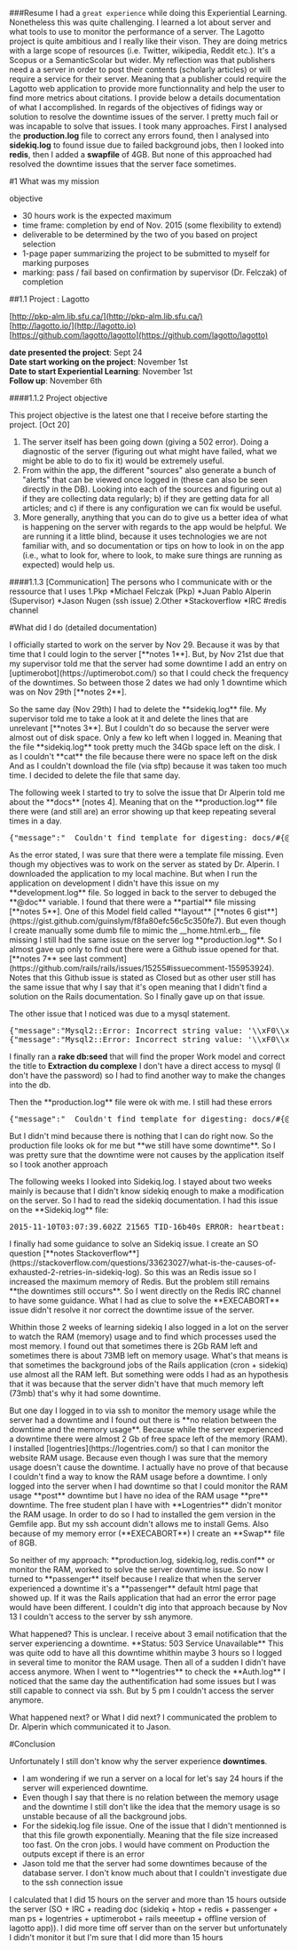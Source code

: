 ###Resume
I had a `great experience` while doing this Experiential Learning. Nonetheless this was quite challenging. I learned a lot about server and what tools to use to monitor the performance of a server. The Lagotto project is quite ambitious and I really like their vison. They are doing metrics with a large scope of resources (i.e. Twitter, wikipedia, Reddit etc.). It's a Scopus or a SemanticScolar but wider. My reflection was that publishers need a a server in order to post their contents (scholarly articles) or will require a service for their server. Meaning that a publisher could require the Lagotto web application to provide more functionnality and help the user to find more metrics about citations. I provide below a details documentation of what I accomplished. In regards of the objectives of fidings way or solution to resolve the downtime issues of the server. I pretty much fail or was incapable to solve that issues. I took many approaches. First I analysed the **production.log** file to correct any errors found, then I analysed into **sidekiq.log** to found issue due to failed background jobs, then I looked into **redis**, then I added a **swapfile** of 4GB. But none of this approached had resolved the downtime issues that the server face sometimes. 

#1 What was my mission

objective
- 30 hours work is the expected maximum
- time frame: completion by end of Nov. 2015 (some flexibility to extend)
- deliverable to be determined by the two of you based on project selection
- 1-page paper summarizing the project to be submitted to myself for marking purposes
- marking: pass / fail based on confirmation by supervisor (Dr. Felczak) of completion 

##1.1 Project : Lagotto

[http://pkp-alm.lib.sfu.ca/](http://pkp-alm.lib.sfu.ca/) <br>
    [http://lagotto.io/](http://lagotto.io)<br/>
    [https://github.com/lagotto/lagotto](https://github.com/lagotto/lagotto)
    
**date presented the project**: Sept 24 <br/>
**Date start working on the project**: November 1st <br/>
**Date to start Experiential Learning**: November 1st <br />
**Follow up**: November 6th

####1.1.2 Project objective

This project objective is the latest one that I receive before starting the project.
[Oct 20]

<ol>
<li>The server itself has been going down (giving a 502 error). Doing a diagnostic of the server (figuring out what might have failed, what we might be able to do to fix it) would be extremely useful. 
</li>
<li>From within the app, the different "sources" also generate a bunch of "alerts" that can be viewed once logged in (these can also be seen directly in the DB). Looking into each of the sources and figuring out a) if they are collecting data regularly; b) if they are getting data for all articles; and c) if there is any configuration we can fix would be useful. 
</li>
<li>More generally, anything that you can do to give us a better idea of what is happening on the server with regards to the app would be helpful. We are running it a little blind, because it uses technologies we are not familiar with, and so documentation or tips on how to look in on the app (i.e., what to look for, where to look, to make sure things are running as expected) would help us. </li>
</ol>

####1.1.3 [Communication] The persons who I communicate with or the ressource that I uses
    1.Pkp
        *Michael Felczak (Pkp)
        *Juan Pablo Alperin (Supervisor)
        *Jason Nugen (ssh issue)
    2.Other
        *Stackoverflow
        *IRC #redis channel

#What did I do (detailed documentation)

<p>
I officially started to work on the server by Nov 29. Because it was by that time that I could login to the server [**notes 1**]. But, by Nov 21st due that my supervisor told me that the server had some downtime I add an entry on [uptimerobot](https://uptimerobot.com/) so that I could check the frequency of the downtimes. So between those 2 dates we had only 1 downtime which was on Nov 29th [**notes 2**].  
</p>
<p>
So the same day (Nov 29th) I had to delete the **sidekiq.log** file. My  supervisor told me to take a look at it and delete the lines that are unrelevant [**notes 3**]. But I couldn't do so because the server were almost out of disk space. Only a few ko left when I logged in. Meaning that the file **sidekiq.log** took pretty much the 34Gb space left on the disk. I as I couldn't **cat** the file because there were no space left on the disk And as I couldn't download the file (via sftp) because it was taken too much time. I decided to delete the file that same day.
</p>
<p> 
The following week I started to try to solve the issue that Dr Alperin told me about the **docs** [notes 4]. Meaning that on the **production.log** file there were (and still are) an error showing up that keep repeating several times in a day.
<pre>
{"message":"  Couldn't find template for digesting: docs/#{@doc.layout}","@timestamp":"2015-10-28T22:15:05.963+00:00","@version":"1","severity":"ERROR","host":"pkp-alm.lib.sfu.ca"}
</pre>
As the error stated, I was sure that there were a template file missing. Even though my objectives was to work on the server as stated by Dr. Alperin. I downloaded the application to my local machine. But when I run the application on development I didn't have this issue on my **development.log** file. So logged in back to the server to debuged the **@doc** variable. I found that there were a **partial** file missing [**notes 5**]. One of this Model field called **layout** [**notes 6 gist**](https://gist.github.com/guinslym/f8fa80efc56c5c350fe7). But even though I create manually some dumb file to mimic the __home.html.erb__ file missing I still had the same issue on the server log **production.log**. So I almost gave up only to find out there were a Github issue opened for that. [**notes 7** see last comment](https://github.com/rails/rails/issues/15255#issuecomment-155953924). Notes that this Github issue is stated as Closed but as other user still has the same issue that why I say that it's open meaning that I didn't find a solution on the Rails documentation. So I finally gave up on that issue.
</p>
<p>
The other issue that I noticed was due to a mysql statement. 
<pre>
{"message":"Mysql2::Error: Incorrect string value: '\\xF0\\x95\\x94\\xA3P\u003c...' for column 'title' at row 1: UPDATE `works` SET `title` = 'Extraction du complexe (𕔣P\u003csub\u003e2\u003c/sub\u003eW\u003csub\u003e17\u003c/sub\u003eO\u003csub\u003e61\u003c/sub\u003eFe)7-, par membrane liquide emulsionnee', `updated_at` = '2015-10-29 01:32:19' WHERE `works`.`id` = 99484","@timestamp":"2015-10-29T01:32:19.632+00:00","@version":"1","severity":"ERROR","host":"pkp-alm.lib.sfu.ca","tags":["ActiveJob","SourceJob","18a64e63-5b78-4f78-9c6a-427d444d66f8"]}
{"message":"Mysql2::Error: Incorrect string value: '\\xF0\\x95\\x94\\xA3P\u003c...' for column 'message' at row 1: INSERT INTO `alerts` (`message`, `class_name`, `source_id`, `created_at`, `updated_at`, `hostname`, `trace`) VALUES ('Mysql2::Error: Incorrect string value: \\'\\\\xF0\\\\x95\\\\x94\\\\xA3P\u003c...\\' for column \\'title\\' at row 1: UPDATE `works` SET `title` = \\'Extraction du complexe (𕔣P\u003csub\u003e2\u003c/sub\u003eW\u003csub\u003e17\u003c/sub\u003eO\u003csub\u003e61\u003c/sub\u003eFe)7-, par membrane liquide emulsionnee\\', `updated_at` = \\'2015-10-29 01:32:19\\' WHERE `works`.`id` = 99484', 'ActiveRecord::StatementInvalid', 12, '2015-10-29 01:34:26', '2015-10-29 01:34:26', 'ip-172-31-6-118.ec2.internal', '/app/models/work.rb:153:in `get_ids\\'\\n/app/models/sources/pmc_europe_data.rb:6:in `get_query_url\\'\\n/app/models/source.rb:159:in `get_data\\'\\n/app/models/retrieval_status.rb:42:in `perform_get_data\\'\\n/app/jobs/source_job.rb:43:in `block (2 levels) in perform\\'\\n/app/jobs/source_job.rb:42:in `block in perform\\'\\n/app/jobs/source_job.rb:30:in `each\\'\\n/app/jobs/source_job.rb:30:in `perform\\'')","@timestamp":"2015-10-29T01:34:26.357+00:00","@version":"1","severity":"ERROR","host":"pkp-alm.lib.sfu.ca"}
</pre>

I finally ran a **rake db:seed** that will find the proper Work model and correct the title to __Extraction du complexe__ I don't have a direct access to mysql (I don't have the password) so I had to find another way to make the changes into the db.
</p>
<p>
Then the **production.log** file were ok with me. I still had these errors
<pre>
{"message":"  Couldn't find template for digesting: docs/#{@doc.layout}","@timestamp":"2015-10-29T00:59:27.708+00:00","@version":"1","severity":"ERROR","host":"pkp-alm.lib.sfu.ca"}
</pre>
But I didn't mind because there is nothing that I can do right now. So the production file looks ok for me but **we still have some downtime**. So I was pretty sure that the downtime were not causes by the application itself so I took another approach
</p>
<p>
The following weeks I looked into Sidekiq.log. I stayed about two weeks mainly is because that I didn't know sidekiq enough to make a modification on the server. So I had to read the sidekiq documentation. I had this issue on the **Sidekiq.log** file:
<pre>
2015-11-10T03:07:39.602Z 21565 TID-16b40s ERROR: heartbeat: EXECABORT Transaction discarded because of previous errors.
</pre>
<p>
I finally had some guidance to solve an Sidekiq issue. I create an SO question [**notes Stackoverflow**](https://stackoverflow.com/questions/33623027/what-is-the-causes-of-exhausted-2-retries-in-sidekiq-log). So this was an Redis issue so I increased the maximum memory of Redis. But the problem still remains **the downtimes still occurs**. So I went directly on the Redis IRC channel to have some guidance. What I had as clue to solve the **EXECABORT** issue didn't resolve it nor correct the downtime issue of the server. 
</p>
<p>
Whithin those 2 weeks of learning sidekiq I also logged in a lot on the server to watch the RAM (memory) usage and to find which processes used the most memory. I found out that sometimes there is 2Gb RAM left and sometimes there is about 73MB left on memory usage. What's that means is that sometimes the background jobs of the Rails application (cron + sidekiq) use almost all the RAM left. But something were odds I had as an hypothesis that it was because that the server didn't have that much memory left (73mb) that's why it had some downtime. 
</p>
<p>
But one day I logged in to via ssh to monitor the memory usage while the server had a downtime and I found out there is **no relation between the downtime and the memory usage**. Because while the server experienced a downtime there were almost 2 Gb of free space left of the memory (RAM). I installed [logentries](https://logentries.com/) so that I can monitor the website RAM usage. Because even though I was sure that the memory usage doesn't cause the downtime. I actually have no prove of that because I couldn't find a way to know the RAM usage before a downtime. I only logged into the server when I had downtime so that I could monitor the RAM usage **post** downtime but I have no idea of the RAM usage **pre** downtime. The free student plan I have with **Logentries** didn't monitor the RAM usage. In order to do so I had to installed the gem version in the Gemfile app. But my ssh account didn't allows me to install Gems. Also because of my memory error (**EXECABORT**) I create an **Swap** file of 8GB.
</p>
<p>
So neither of my approach: **production.log, sidekiq.log,  redis.conf** or monitor the RAM, worked to solve the server downtime issue. So now I turned to **passenger** itself because I realize that when the server experienced a downtime it's a **passenger** default html page that showed up. If it was the Rails application that had an error the error page would have been different. I couldn't dig into that approach because by Nov 13 I couldn't access to the server by ssh anymore. 
</p>
<p>What happened? This is unclear. I receive about 3 email notification that the server experiencing a downtime. **Status: 503 Service Unavailable** This was quite odd to have all this downtime whithin maybe 3 hours so I logged in several time to monitor the RAM usage. Then all of a sudden I didn't have access anymore. When I went to **logentries** to check the **Auth.log** I noticed that the same day the authentification had some issues but I was still capable to connect via ssh. But by 5 pm I couldn't access the server anymore.
</p>
<p>What happened next? or What I did next? I communicated the problem to Dr. Alperin which communicated it to Jason. 
</p>

#Conclusion

Unfortunately I still don't know why the server experience **downtimes**.
- I am wondering if we run a server on a local for let's say 24 hours if the server will experienced downtime. 
- Even though I say that there is no relation between the memory usage and the downtime I still don't like the idea that the memory usage is so unstable because of all the background jobs.
- For the sidekiq.log file issue. One of the issue that I didn't mentionned is that this file growth exponentially. Meaning that the file size increased too fast. On the cron jobs. I would have comment on Production the outputs except if there is an error
- Jason told me that the server had some downtimes because of the database server. I don't know much about that I couldn't investigate due to the ssh connection issue


I calculated that I did 15 hours on the server and more than 15 hours outside the server (SO + IRC + reading doc (sidekiq + htop + redis + passenger + man ps + logentries + uptimerobot + rails meeetup + offline version of lagotto app)). I did more time off server than on the server but unfortunately I didn't monitor it but I'm sure that I did more than 15 hours